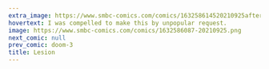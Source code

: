 ```yaml
---
extra_image: https://www.smbc-comics.com/comics/163258614520210925after.png
hovertext: I was compelled to make this by unpopular request.
image: https://www.smbc-comics.com/comics/1632586087-20210925.png
next_comic: null
prev_comic: doom-3
title: Lesion
---
```


